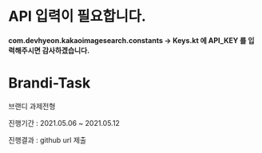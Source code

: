 # API 입력이 필요합니다.
#### com.devhyeon.kakaoimagesearch.constants -> Keys.kt 에 API_KEY 를 입력해주시면 감사하겠습니다.


# Brandi-Task
브랜디 과제전형

진행기간 : 2021.05.06 ~ 2021.05.12

진행결과 : github url 제출
